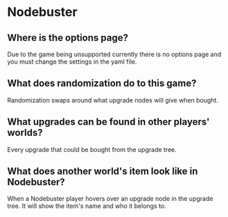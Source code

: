 # Nodebuster

## Where is the options page?

Due to the game being unsupported currently there is no options page and you must change the settings in the yaml file.

## What does randomization do to this game?

Randomization swaps around what upgrade nodes will give when bought.

## What upgrades can be found in other players' worlds?

Every upgrade that could be bought from the upgrade tree.

## What does another world's item look like in Nodebuster?

When a Nodebuster player hovers over an upgrade node in the upgrade tree. It will show the item's name and who it belongs to.